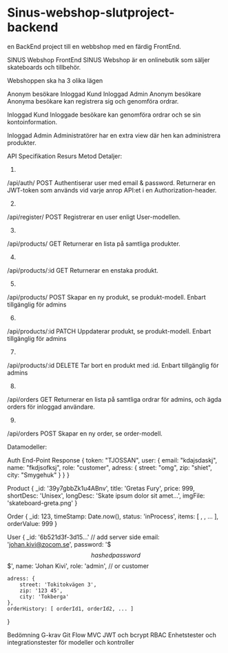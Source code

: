 # Sinus-webshop-slutproject-backend
en BackEnd project till en webbshop med en färdig FrontEnd.

SINUS Webshop FrontEnd
SINUS Webshop är en onlinebutik som säljer skateboards och tillbehör.

Webshoppen ska ha 3 olika lägen

Anonym besökare
Inloggad Kund
Inloggad Admin
Anonym besökare
Anonyma besökare kan registrera sig och genomföra ordrar.

Inloggad Kund
Inloggade besökare kan genomföra ordrar och se sin kontoinformation.

Inloggad Admin
Administratörer har en extra view där hen kan administrera produkter.

API Specifikation
Resurs	Metod	Detaljer:

1)
/api/auth/	POST	Authentiserar user med email & password. Returnerar en JWT-token som används vid varje anrop API:et i en Authorization-header.

2)
/api/register/	POST	Registrerar en user enligt User-modellen.

3)
/api/products/	GET	Returnerar en lista på samtliga produkter.

4)
/api/products/:id	GET	Returnerar en enstaka produkt.

5)
/api/products/	POST	Skapar en ny produkt, se produkt-modell. Enbart tillgänglig för admins

6)
/api/products/:id	PATCH	Uppdaterar produkt, se produkt-modell. Enbart tillgänglig för admins

7)
/api/products/:id	DELETE	Tar bort en produkt med :id. Enbart tillgänglig för admins

8)
/api/orders	GET	Returnerar en lista på samtliga ordrar för admins, och ägda orders för inloggad användare.

9)
/api/orders	POST	Skapar en ny order, se order-modell.

Datamodeller:

Auth End-Point Response
{
  token: "TJOSSAN",
  user: {
    email: "kdajsdaskj",
    name: "fkdjsofksj",
    role: "customer",
    adress: {
      street: "omg",
      zip: "shiet",
      city: "Smygehuk"
    }
  }
}


Product
 {
    _id: '39y7gbbZk1u4ABnv',
    title: 'Gretas Fury',
    price: 999,
    shortDesc: 'Unisex',
    longDesc: 'Skate ipsum dolor sit amet...',
    imgFile: 'skateboard-greta.png'
} 

Order
 {
    _id: 123,
    timeStamp: Date.now(), 
    status: 'inProcess',
    items: [ <productId1>, <productId2>, ... ],
    orderValue: 999
} 
  
User
 {
    _id: '6b521d3f-3d15...' // add server side
    email: 'johan.kivi@zocom.se',
    password: '$$$hashed password$$$',
    name: 'Johan Kivi',
    role: 'admin', // or customer

    adress: {
        street: 'Tokitokvägen 3',
        zip: '123 45',
        city: 'Tokberga'
    },
    orderHistory: [ orderId1, orderId2, ... ]
} 
  
Bedömning
G-krav
Git Flow
MVC
JWT och bcrypt
RBAC
Enhetstester och integrationstester för modeller och kontroller



